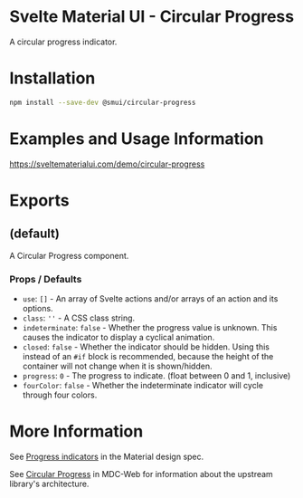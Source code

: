 # Svelte Material UI - Circular Progress

A circular progress indicator.

# Installation

```sh
npm install --save-dev @smui/circular-progress
```

# Examples and Usage Information

https://sveltematerialui.com/demo/circular-progress

# Exports

## (default)

A Circular Progress component.

### Props / Defaults

- `use`: `[]` - An array of Svelte actions and/or arrays of an action and its options.
- `class`: `''` - A CSS class string.
- `indeterminate`: `false` - Whether the progress value is unknown. This causes the indicator to display a cyclical animation.
- `closed`: `false` - Whether the indicator should be hidden. Using this instead of an `#if` block is recommended, because the height of the container will not change when it is shown/hidden.
- `progress`: `0` - The progress to indicate. (float between 0 and 1, inclusive)
- `fourColor`: `false` - Whether the indeterminate indicator will cycle through four colors.

# More Information

See [Progress indicators](https://material.io/components/progress-indicators) in the Material design spec.

See [Circular Progress](https://github.com/material-components/material-components-web/tree/v13.0.0/packages/mdc-circular-progress) in MDC-Web for information about the upstream library's architecture.

